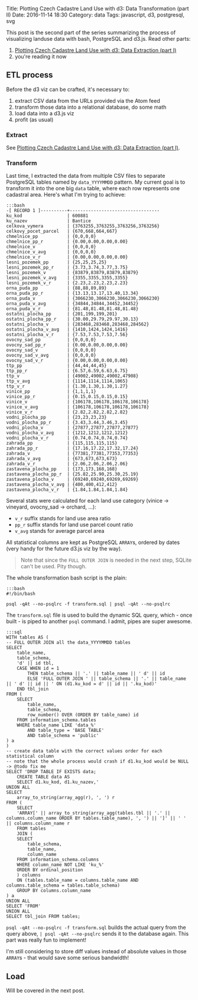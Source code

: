 Title: Plotting Czech Cadastre Land Use with d3: Data Transformation (part II)
Date: 2016-11-14 18:30
Category: data
Tags: javascript, d3, postgresql, svg

This post is the second part of the series summarizing the process of visualizing landuse data with bash, PostgreSQL and d3.js. Read other parts:

1. [Plotting Czech Cadastre Land Use with d3: Data Extraction (part I)]({filename}../2016/plotting-czech-cadastre-landuse-with-d3-part-i.md)
2. you're reading it now

## ETL process
Before the d3 viz can be crafted, it's necessary to:

1. extract CSV data from the URLs provided via the Atom feed
2. transform those data into a relational database, do some math
3. load data into a d3.js viz
4. profit (as usual)

### Extract
See [Plotting Czech Cadastre Land Use with d3: Data Extraction (part I)]({filename}../2016/plotting-czech-cadastre-landuse-with-d3-part-i.md).

### Transform

Last time, I extracted the data from multiple CSV files to separate PostgreSQL tables named by `data_YYYYMMDD` pattern. My current goal is to transform it into the one big `data` table, where each row represents one cadastral area. Here's what I'm trying to achieve:

	:::bash
	-[ RECORD 1 ]----------+----------------------------------
	ku_kod                 | 600881
	ku_nazev               | Bantice
	celkova_vymera         | {3763255,3763255,3763256,3763256}
	celkovy_pocet_parcel   | {670,668,664,667}
	chmelnice_pp           | {0,0,0,0}
	chmelnice_pp_r         | {0.00,0.00,0.00,0.00}
	chmelnice_v            | {0,0,0,0}
	chmelnice_v_avg        | {0,0,0,0}
	chmelnice_v_r          | {0.00,0.00,0.00,0.00}
	lesni_pozemek_pp       | {25,25,25,25}
	lesni_pozemek_pp_r     | {3.73,3.74,3.77,3.75}
	lesni_pozemek_v        | {83879,83879,83879,83879}
	lesni_pozemek_v_avg    | {3355,3355,3355,3355}
	lesni_pozemek_v_r      | {2.23,2.23,2.23,2.23}
	orna_puda_pp           | {88,88,89,89}
	orna_puda_pp_r         | {13.13,13.17,13.40,13.34}
	orna_puda_v            | {3066230,3066230,3066230,3066230}
	orna_puda_v_avg        | {34844,34844,34452,34452}
	orna_puda_v_r          | {81.48,81.48,81.48,81.48}
	ostatni_plocha_pp      | {201,199,199,201}
	ostatni_plocha_pp_r    | {30.00,29.79,29.97,30.13}
	ostatni_plocha_v       | {283468,283468,283468,284562}
	ostatni_plocha_v_avg   | {1410,1424,1424,1416}
	ostatni_plocha_v_r     | {7.53,7.53,7.53,7.56}
	ovocny_sad_pp          | {0,0,0,0}
	ovocny_sad_pp_r        | {0.00,0.00,0.00,0.00}
	ovocny_sad_v           | {0,0,0,0}
	ovocny_sad_v_avg       | {0,0,0,0}
	ovocny_sad_v_r         | {0.00,0.00,0.00,0.00}
	ttp_pp                 | {44,44,44,45}
	ttp_pp_r               | {6.57,6.59,6.63,6.75}
	ttp_v                  | {49002,49002,49002,47908}
	ttp_v_avg              | {1114,1114,1114,1065}
	ttp_v_r                | {1.30,1.30,1.30,1.27}
	vinice_pp              | {1,1,1,1}
	vinice_pp_r            | {0.15,0.15,0.15,0.15}
	vinice_v               | {106178,106178,106178,106178}
	vinice_v_avg           | {106178,106178,106178,106178}
	vinice_v_r             | {2.82,2.82,2.82,2.82}
	vodni_plocha_pp        | {23,23,23,23}
	vodni_plocha_pp_r      | {3.43,3.44,3.46,3.45}
	vodni_plocha_v         | {27877,27877,27877,27877}
	vodni_plocha_v_avg     | {1212,1212,1212,1212}
	vodni_plocha_v_r       | {0.74,0.74,0.74,0.74}
	zahrada_pp             | {115,115,115,115}
	zahrada_pp_r           | {17.16,17.22,17.32,17.24}
	zahrada_v              | {77381,77381,77353,77353}
	zahrada_v_avg          | {673,673,673,673}
	zahrada_v_r            | {2.06,2.06,2.06,2.06}
	zastavena_plocha_pp    | {173,173,168,168}
	zastavena_plocha_pp_r  | {25.82,25.90,25.30,25.19}
	zastavena_plocha_v     | {69240,69240,69269,69269}
	zastavena_plocha_v_avg | {400,400,412,412}
	zastavena_plocha_v_r   | {1.84,1.84,1.84,1.84}

Several stats were calculated for each land use category (vinice &rarr; vineyard, ovocny_sad &rarr; orchard, ...):

* `v_r` suffix stands for land use area ratio
* `pp_r` suffix stands for land use parcel count ratio
* `v_avg` stands for average parcel area

All statistical columns are kept as PostgreSQL `ARRAY`s, ordered by dates (very handy for the future d3.js viz by the way).

>	Note that since the `FULL OUTER JOIN` is needed in the next step, SQLite can't be used. Pity though.

The whole transformation bash script is the plain:

	:::bash
	#!/bin/bash

	psql -qAt --no-psqlrc -f transform.sql | psql -qAt --no-psqlrc

The `transform.sql` file is used to build the dynamic SQL query, which - once built - is piped to another `psql` command. I admit, pipes are super awesome.

	:::sql
	WITH tables AS (
	-- FULL OUTER JOIN all the data_YYYYMMDD tables
    SELECT
        table_name,
        table_schema,
        'd' || id tbl,
        CASE WHEN id = 1
            THEN table_schema || '.' || table_name || ' d' || id
            ELSE 'FULL OUTER JOIN ' || table_schema || '.' || table_name || ' d' || id || ' ON (d1.ku_kod = d' || id || '.ku_kod)'
        END tbl_join
    FROM (
        SELECT
            table_name,
            table_schema,
            row_number() OVER (ORDER BY table_name) id
        FROM information_schema.tables
        WHERE table_name LIKE 'data_%'
            AND table_type = 'BASE TABLE'
            AND table_schema = 'public'
    ) a
	)
	-- create data table with the correct values order for each statistical column
	-- note that the whole process would crash if d1.ku_kod would be NULL -> @todo fix me
	SELECT 'DROP TABLE IF EXISTS data;
		CREATE TABLE data AS
		SELECT d1.ku_kod, d1.ku_nazev,'
	UNION ALL
	SELECT
	    array_to_string(array_agg(r), ', ') r
	FROM (
	    SELECT
		'ARRAY[' || array_to_string(array_agg(tables.tbl || '.' || columns.column_name ORDER BY tables.table_name), ', ') || ']' || ' ' || columns.column_name r
	    FROM tables
	    JOIN (
		SELECT
		    table_schema,
		    table_name,
		    column_name
		FROM information_schema.columns
		WHERE column_name NOT LIKE 'ku_%'
		ORDER BY ordinal_position
	    ) columns
		ON (tables.table_name = columns.table_name AND columns.table_schema = tables.table_schema)
	    GROUP BY columns.column_name
	) a
	UNION ALL
	SELECT 'FROM'
	UNION ALL
	SELECT tbl_join FROM tables;

`psql -qAt --no-psqlrc -f transform.sql` builds the actual query from the query above, `| psql -qAt --no-psqlrc` sends it to the database again. This part was really fun to implement!

I'm still considering to store diff values instead of absolute values in those `ARRAY`s - that would save some serious bandwidth!

## Load
Will be covered in the next post.
